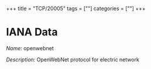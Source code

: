 +++
title = "TCP/20005"
tags = [""]
categories = [""]
+++

# IANA Data

_Name:_ openwebnet

_Description:_ OpenWebNet protocol for electric network

